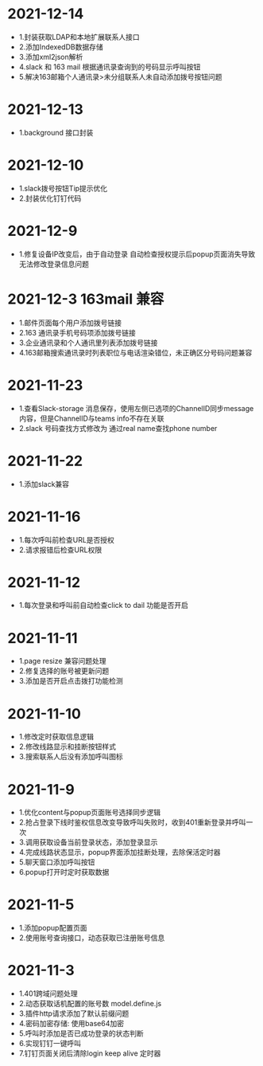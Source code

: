 # 2021-12-14

- 1.封装获取LDAP和本地扩展联系人接口
- 2.添加IndexedDB数据存储
- 3.添加xml2json解析
- 4.slack 和 163 mail 根据通讯录查询到的号码显示呼叫按钮
- 5.解决163邮箱个人通讯录>未分组联系人未自动添加拨号按钮问题

# 2021-12-13

- 1.background 接口封装

# 2021-12-10

- 1.slack拨号按钮Tip提示优化
- 2.封装优化钉钉代码

# 2021-12-9

- 1.修复设备IP改变后，由于自动登录 自动检查授权提示后popup页面消失导致无法修改登录信息问题

# 2021-12-3 163mail 兼容

- 1.邮件页面每个用户添加拨号链接
- 2.163 通讯录手机号码项添加拨号链接
- 3.企业通讯录和个人通讯里列表添加拨号链接
- 4.163邮箱搜索通讯录时列表职位与电话渲染错位，未正确区分号码问题兼容

# 2021-11-23

- 1.查看Slack-storage 消息保存，使用左侧已选项的ChannelID同步message内容，但是ChannelID与teams info不存在关联
- 2.slack 号码查找方式修改为 通过real name查找phone number

# 2021-11-22

- 1.添加slack兼容

# 2021-11-16

- 1.每次呼叫前检查URL是否授权
- 2.请求报错后检查URL权限

# 2021-11-12

- 1.每次登录和呼叫前自动检查click to dail 功能是否开启

# 2021-11-11

- 1.page resize 兼容问题处理
- 2.修复选择的账号被更新问题
- 3.添加是否开启点击拨打功能检测

# 2021-11-10

- 1.修改定时获取信息逻辑
- 2.修改线路显示和挂断按钮样式
- 3.搜索联系人后没有添加呼叫图标

# 2021-11-9

- 1.优化content与popup页面账号选择同步逻辑  
- 2.抢占登录下线时鉴权信息改变导致呼叫失败时，收到401重新登录并呼叫一次  
- 3.调用获取设备当前登录状态，添加登录显示  
- 4.完成线路状态显示，popup界面添加挂断处理，去除保活定时器
- 5.聊天窗口添加呼叫按钮
- 6.popup打开时定时获取数据

# 2021-11-5

- 1.添加popup配置页面
- 2.使用账号查询接口，动态获取已注册账号信息

# 2021-11-3

- 1.401跨域问题处理
- 2.动态获取话机配置的账号数 model.define.js 
- 3.插件http请求添加了默认前缀问题  
- 4.密码加密存储: 使用base64加密  
- 5.呼叫时添加是否已成功登录的状态判断 
- 6.实现钉钉一键呼叫
- 7.钉钉页面关闭后清除login keep alive 定时器
